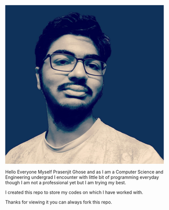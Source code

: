 <img src="SAVE_20200423_152353.jpg">

Hello Everyone Myself Prasenjit Ghose and as I am a Computer Science and Engineering undergrad I encounter with little bit of programming
everyday though I am not a professional yet but I am trying my best.

I created this repo to store my codes on which I have worked with.

Thanks for viewing it you can always fork this repo.

